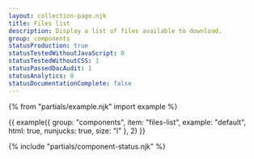 ```yaml
---
layout: collection-page.njk
title: Files list
description: Display a list of files available to download.
group: components
statusProduction: true
statusTestedWithoutJavaScript: 0
statusTestedWithoutCSS: 1
statusPassedDacAudit: 1
statusAnalytics: 0
statusDocumentationComplete: false
---
```


{% from "partials/example.njk" import example %}

{{ example({ group: "components", item: "files-list", example: "default", html: true, nunjucks: true, size: "l" }, 2) }}

{% include "partials/component-status.njk" %}

